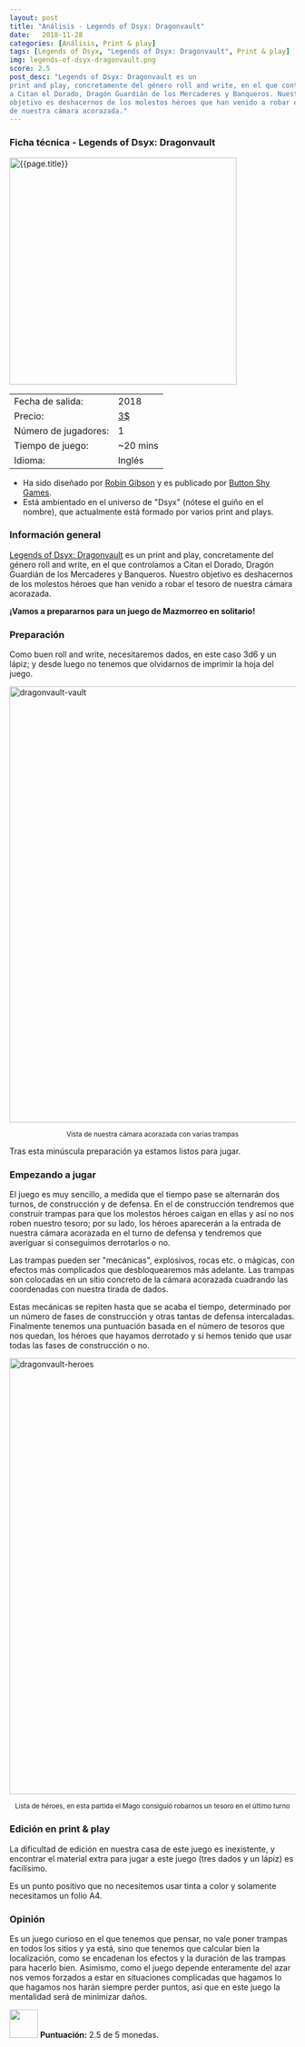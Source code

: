 ```yaml
---
layout: post
title: "Análisis - Legends of Dsyx: Dragonvault"
date:   2018-11-28
categories: [Análisis, Print & play]
tags: [Legends of Dsyx, "Legends of Dsyx: Dragonvault", Print & play]
img: legends-of-dsyx-dragonvault.png
score: 2.5
post_desc: "Legends of Dsyx: Dragonvault es un
print and play, concretamente del género roll and write, en el que controlamos
a Citan el Dorado, Dragón Guardián de los Mercaderes y Banqueros. Nuestro
objetivo es deshacernos de los molestos héroes que han venido a robar el tesoro
de nuestra cámara acorazada."
---
```


<div class="panel panel-primary">
    <div class="panel-heading">
        <h3 class="panel-title">Ficha técnica - Legends of Dsyx: Dragonvault</h3>
    </div>
    <div class="panel-body">
        <div class="col-md-6 post-img">
            <img width="400" src="{{site.baseurl}}/images/{{page.img}}"
                alt="{{page.title}}">
        </div>
        <div class="col-md-6">
        <table class="table table-striped table-hover">
            <tr><td>Fecha de salida:</td><td>2018</td></tr>
            <tr><td>Precio:</td><td><a href="https://www.pnparcade.com/collections/solo-games/products/legends-of-dsyx-dragonvault">3$</a></td></tr>
            <tr><td>Número de jugadores:</td><td>1</td></tr>
            <tr><td>Tiempo de juego:</td><td>~20 mins</td></tr>
            <tr><td>Idioma:</td><td>Inglés</td></tr>
         </table>
        </div>
        <div class="col-md-12"></div>
        <div class="col-md-12"></div>
        <div class="col-md-12">
         <ul>
             <li>
                 Ha sido diseñado por <a href="http://metalsnail.net/">Robin
                     Gibson</a> y es publicado por
                     <a href="https://buttonshygames.com/">Button
                 Shy Games</a>.
             </li>
             <li>Está ambientado en el universo de "Dsyx" (nótese el guiño en
                 el nombre), que actualmente está formado por varios print and
                 plays.
             </li>
         </ul>
         </div>
    </div>
</div>

### Información general

[Legends of Dsyx:
Dragonvault](https://boardgamegeek.com/boardgame/262197/dragonvault) es un
print and play, concretamente del género roll and write, en el que controlamos
a Citan el Dorado, Dragón Guardián de los Mercaderes y Banqueros. Nuestro
objetivo es deshacernos de los molestos héroes que han venido a robar el tesoro
de nuestra cámara acorazada.

**¡Vamos a prepararnos para un juego de Mazmorreo en solitario!**

### Preparación

Como buen roll and write, necesitaremos dados, en este caso 3d6 y un lápiz;
y desde luego no tenemos que olvidarnos de imprimir la hoja del juego.

  <a data-flickr-embed="true"  href="https://www.flickr.com/photos/165706612@N02/32223301848/in/dateposted-public/" title="dragonvault-vault"><img src="https://farm5.staticflickr.com/4886/32223301848_ee3f94a303_b.jpg" width="1024" height="768" alt="dragonvault-vault"></a><script async src="//embedr.flickr.com/assets/client-code.js" charset="utf-8"></script>
  <p align="center"><small>Vista de nuestra cámara acorazada con varias trampas</small></p>

  
  Tras esta minúscula preparación ya estamos listos para jugar.

### Empezando a jugar

El juego es muy sencillo, a medida que el tiempo pase se alternarán dos turnos,
de construcción y de defensa. En el de construcción tendremos que construir
trampas para que los molestos héroes caigan en ellas y así no nos roben nuestro
tesoro; por su lado, los héroes aparecerán a la entrada de nuestra cámara
acorazada en el turno de defensa y tendremos que averiguar si conseguimos
derrotarlos o no.

Las trampas pueden ser "mecánicas", explosivos, rocas etc. o mágicas, con
efectos más complicados que desbloquearemos más adelante. Las
trampas son colocadas en un sitio concreto de la cámara acorazada cuadrando las
coordenadas con nuestra tirada de dados.

Estas mecánicas se repiten hasta que se acaba el tiempo, determinado por un
número de fases de construcción y otras tantas de defensa
intercaladas. Finalmente tenemos una puntuación basada en el número de tesoros
que nos quedan, los héroes que hayamos derrotado y si hemos tenido que usar
todas las fases de construcción o no.

<a data-flickr-embed="true"  href="https://www.flickr.com/photos/165706612@N02/32223301368/in/dateposted-public/" title="dragonvault-heroes"><img src="https://farm5.staticflickr.com/4869/32223301368_6a66b42722_b.jpg" width="1024" height="768" alt="dragonvault-heroes"></a><script async src="//embedr.flickr.com/assets/client-code.js" charset="utf-8"></script>
<p align="center"><small>Lista de héroes, en esta partida el Mago consiguió
robarnos un tesoro en el último turno</small></p>


### Edición en print & play

La dificultad de edición en nuestra casa de este juego es inexistente, y
encontrar el material extra para jugar a este juego (tres dados y un lápiz)
es facilísimo.

Es un punto positivo que no necesitemos usar tinta a color y solamente
necesitamos un folio A4.

### Opinión

Es un juego curioso en el que tenemos que pensar, no vale poner trampas en
todos los sitios y ya está, sino que tenemos que calcular bien la localización,
como se encadenan los efectos y la duración de las trampas para hacerlo bien.
Asimismo, como el juego depende enteramente del azar nos vemos forzados a estar
en situaciones complicadas que hagamos lo que hagamos nos harán siempre perder
puntos, así que en este juego la mentalidad será de minimizar daños.

<img width="50" src="{{site.baseurl}}/favicon.ico"> **Puntuación:** 2.5 de 5 monedas.



